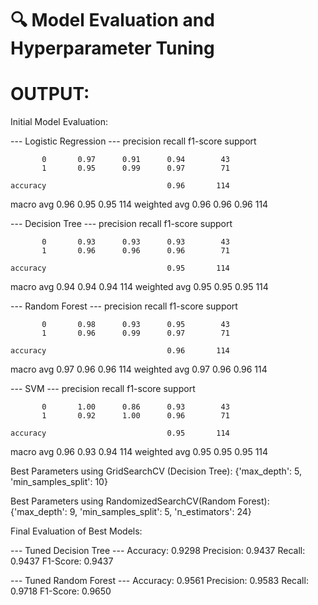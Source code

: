 # 🔍 Model Evaluation and Hyperparameter Tuning
# OUTPUT:
Initial Model Evaluation:

--- Logistic Regression ---
              precision    recall  f1-score   support

           0       0.97      0.91      0.94        43
           1       0.95      0.99      0.97        71

    accuracy                           0.96       114
   macro avg       0.96      0.95      0.95       114
weighted avg       0.96      0.96      0.96       114

--- Decision Tree ---
              precision    recall  f1-score   support

           0       0.93      0.93      0.93        43
           1       0.96      0.96      0.96        71

    accuracy                           0.95       114
   macro avg       0.94      0.94      0.94       114
weighted avg       0.95      0.95      0.95       114

--- Random Forest ---
              precision    recall  f1-score   support

           0       0.98      0.93      0.95        43
           1       0.96      0.99      0.97        71

    accuracy                           0.96       114
   macro avg       0.97      0.96      0.96       114
weighted avg       0.97      0.96      0.96       114

--- SVM ---
              precision    recall  f1-score   support

           0       1.00      0.86      0.93        43
           1       0.92      1.00      0.96        71

    accuracy                           0.95       114
   macro avg       0.96      0.93      0.94       114
weighted avg       0.95      0.95      0.95       114


Best Parameters using GridSearchCV (Decision Tree):
{'max_depth': 5, 'min_samples_split': 10}

Best Parameters using RandomizedSearchCV(Random Forest):
{'max_depth': 9, 'min_samples_split': 5, 'n_estimators': 24}

Final Evaluation of Best Models:

--- Tuned Decision Tree ---
Accuracy:  0.9298
Precision: 0.9437
Recall:    0.9437
F1-Score:  0.9437

--- Tuned Random Forest ---
Accuracy:  0.9561
Precision: 0.9583
Recall:    0.9718
F1-Score:  0.9650
